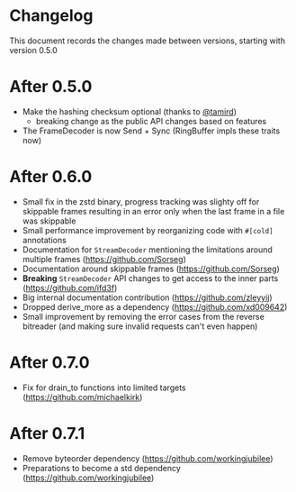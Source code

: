# Changelog

This document records the changes made between versions, starting with version 0.5.0

# After 0.5.0
* Make the hashing checksum optional (thanks to [@tamird](https://github.com/tamird))
    * breaking change as the public API changes based on features
* The FrameDecoder is now Send + Sync (RingBuffer impls these traits now)

# After 0.6.0
* Small fix in the zstd binary, progress tracking was slighty off for skippable frames resulting in an error only when the last frame in a file was skippable
* Small performance improvement by reorganizing code with `#[cold]` annotations
* Documentation for `StreamDecoder` mentioning the limitations around multiple frames (https://github.com/Sorseg)
* Documentation around skippable frames (https://github.com/Sorseg)
* **Breaking** `StreamDecoder` API changes to get access to the inner parts (https://github.com/ifd3f)
* Big internal documentation contribution (https://github.com/zleyyij)
* Dropped derive_more as a dependency (https://github.com/xd009642)
* Small improvement by removing the error cases from the reverse bitreader (and making sure invalid requests can't even happen)

# After 0.7.0
* Fix for drain_to functions into limited targets (https://github.com/michaelkirk)

# After 0.7.1

* Remove byteorder dependency (https://github.com/workingjubilee)
* Preparations to become a std dependency (https://github.com/workingjubilee)
